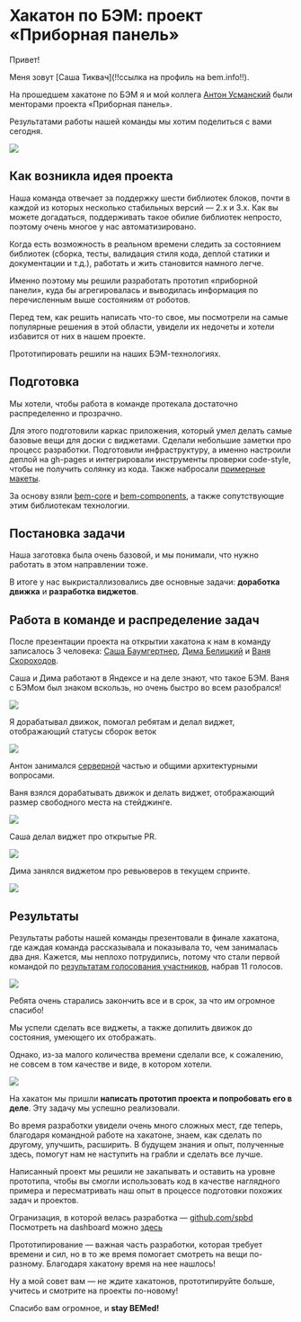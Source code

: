 # Хакатон по БЭМ: проект «Приборная панель»

Привет!

Меня зовут [Саша Тиквач](!!ссылка на профиль на bem.info!!). 

На прошедшем хакатоне по БЭМ я и мой коллега [Антон Усманский](https://events.yandex.ru/lib/people/683392/) были менторами проекта «Приборная панель».

Результатами работы нашей команды мы хотим поделиться с вами сегодня.

![](https://img-fotki.yandex.ru/get/15595/44214498.bd/0_9bc26_a22a691c_XL.jpg)

## Как возникла идея проекта

Наша команда отвечает за поддержку шести библиотек блоков, почти в каждой из которых несколько стабильных версий — 2.x и 3.x. Как вы можете догадаться, поддерживать такое обилие библиотек непросто, поэтому очень многое у нас автоматизировано. 

Когда есть возможность в реальном времени следить за состоянием библиотек (сборка, тесты, валидация стиля кода, деплой статики и документации и т.д.), работать и жить становится намного легче. 

Именно поэтому мы решили разработать прототип «приборной панели», куда бы агрегировалась и выводилась информация по перечисленным выше состояниям от роботов.

Перед тем, как решить написать что-то свое, мы посмотрели на самые популярные решения в этой области, увидели их недочеты и хотели избавится от них в нашем проекте.

Прототипировать решили на наших БЭМ-технологиях.

## Подготовка

Мы хотели, чтобы работа в команде протекала достаточно распределенно и прозрачно. 

Для этого подготовили каркас приложения, который умел делать самые базовые вещи для доски с виджетами. Сделали небольшие заметки про процесс разработки. Подготовили инфраструктуру, а именно настроили деплой на gh-pages и интегрировали инструменты проверки code-style, чтобы не получить солянку из кода. Также набросали [примерные макеты](https://github.com/spbd/specs).

За основу взяли [bem-core](https://github.com/bem/bem-core/) и [bem-components](https://github.com/bem/bem-components/), а также сопутствующие этим библиотекам технологии.

## Постановка задачи

Наша заготовка была очень базовой, и мы понимали, что нужно работать в этом направлении тоже. 

В итоге у нас выкристаллизовались две основные задачи: **доработка движка** и **разработка виджетов**.

## Работа в команде и распределение задач

После презентации проекта на открытии хакатона к нам в команду записалось 3 человека: [Саша Баумгертнер](https://events.yandex.ru/lib/people/158322/), [Дима Белицкий](http://ru.bem.info/authors/belitsky-dmitry/) и [Ваня Скороходов](https://github.com/universome). 

Саша и Дима работают в Яндексе и на деле знают, что такое БЭМ. Ваня с БЭМом был знаком вскользь, но очень быстро во всем разобрался!

![](https://img-fotki.yandex.ru/get/16130/44214498.bd/0_9bc2a_e15caab6_XL.jpg)

Я дорабатывал движок, помогал ребятам и делал виджет, отображающий статусы сборок веток

![](https://img-fotki.yandex.ru/get/16135/127846884.248/0_f9b80_d7717861_XL.jpg)

Антон занимался [серверной](https://github.com/spbd/server) частью и общими архитектурными вопросами.

Ваня взялся дорабатывать движок и делать виджет, отображающий размер свободного места на стейджинге.

![](https://img-fotki.yandex.ru/get/16129/127846884.248/0_f9b81_a969af8b_XL.jpg)

Саша делал виджет про открытые PR.

![](https://img-fotki.yandex.ru/get/15557/127846884.248/0_f9b82_36b8dec3_XL.jpg)

Дима занялся виджетом про ревьюверов в текущем спринте.

![](https://img-fotki.yandex.ru/get/15557/127846884.248/0_f9b89_3a72cb51_XL.jpg)

## Результаты

Результаты работы нашей команды презентовали в финале хакатона, где каждая команда рассказывала и показывала то, чем занималась два дня. Кажется, мы неплохо потрудились, потому что стали первой командой по [результатам голосования участников](http://instagram.com/p/vdvuzDjYhP/?modal=true), набрав 11 голосов. 

![](https://img-fotki.yandex.ru/get/16181/44214498.bd/0_9bc29_8f03630f_XL.jpg)

Ребята очень старались закончить все и в срок, за что им огромное спасибо!

Мы успели сделать все виджеты, а также допилить движок до состояния, умеющего их отображать. 

Однако, из-за малого количества времени сделали все, к сожалению, не совсем в том качестве и виде, в котором хотели.

![](https://img-fotki.yandex.ru/get/15522/127846884.248/0_f9b7f_6f22c454_XL.jpg)

На хакатон мы пришли **написать прототип проекта и попробовать его в деле**. Эту задачу мы успешно реализовали.

Во время разработки увидели очень много сложных мест, где теперь, благодаря командной работе на хакатоне, знаем, как сделать по другому, улучшить, расширить. В будущем знания и опыт, полученные здесь, помогут нам не наступить на грабли и сделать все лучше.

Написанный проект мы решили не закапывать и оставить на уровне прототипа, чтобы вы смогли использовать код в качестве наглядного примера и пересматривать наш опыт в процессе подготовки похожих задач и проектов.

Огранизация, в которой велась разработка — [github.com/spbd](https://github.com/spbd)
Посмотреть на dashboard можно [здесь](http://spbd.github.io/builds/stable/)

Прототипирование — важная часть разработки, которая требует времени и сил, но в то же время помогает смотреть на вещи по-разному. Благодаря хакатону время на нее нашлось!

Ну а мой совет вам — не ждите хакатонов, прототипируйте больше, учитесь и смотрите на проекты по-новому!

Спасибо вам огромное, и **stay BEMed!**
